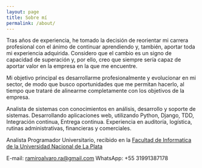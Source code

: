 ```yaml
---
layout: page
title: Sobre mí
permalink: /about/
---
```


Tras años de experiencia, he tomado la decisión de reorientar mi carrera profesional con el ánimo de continuar aprendiendo y, también, aportar toda mi experiencia adquirida. Considero que el cambio es un signo de capacidad de superación y, por ello, creo que siempre sería capaz de aportar valor en la empresa en la que me encuentre.

Mi objetivo principal es desarrollarme profesionalmente y evolucionar en mi sector, de modo que busco oportunidades que me permitan hacerlo, al tiempo que trataré de alinearme completamente con los objetivos de la empresa.

Analista de sistemas con conocimientos en análisis, desarrollo y soporte de sistemas. Desarrollando aplicaciones web, utilizando Python, Django, TDD, Integración continua, Entrega continua.
Experiencia en auditoría, logística, rutinas administrativas, financieras y comerciales.

Analista Programador Universitario, recibido en la [Facultad de Informatica de la Universidad Nacional de La Plata](https://www.info.unlp.edu.ar/)

E-mail: ramiroalvaro.ra@gmail.com
WhatsApp: +55 31991387178
